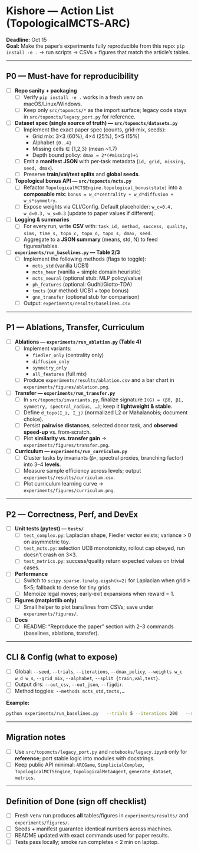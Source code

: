 
# Kishore — Action List (TopologicalMCTS‑ARC)
**Deadline:** Oct 15  
**Goal:** Make the paper’s experiments fully reproducible from this repo: `pip install -e .` → run scripts → CSVs + figures that match the article’s tables.

---

## P0 — Must‑have for reproducibility
- [ ] **Repo sanity + packaging**
  - [ ] Verify `pip install -e .` works in a fresh venv on macOS/Linux/Windows.
  - [ ] Keep only `src/topomcts/*` as the import surface; legacy code stays in `src/topomcts/legacy_port.py` for reference.
- [ ] **Dataset spec (single source of truth) — `src/topomcts/datasets.py`**
  - [ ] Implement the exact paper spec (counts, grid‑mix, seeds):
    - Grid mix: 3×3 (60%), 4×4 (25%), 5×5 (15%)
    - Alphabet `{0..4}`
    - Missing cells ∈ {1,2,3} (mean ~1.7)
    - Depth bound policy: `dmax = 2*(#missing)+1`
  - [ ] Emit a **manifest JSON** with per‑task metadata (`id, grid, missing, seed, dmax`).
  - [ ] Preserve **train/val/test splits** and **global seeds**.
- [ ] **Topological bonus API — `src/topomcts/mcts.py`**
  - [ ] Refactor `TopologicalMCTSEngine.topological_bonus(state)` into a **composable mix**: `bonus = w_c*centrality + w_d*diffusion + w_s*symmetry`.
  - [ ] Expose weights via CLI/Config. Default placeholder: `w_c=0.4, w_d=0.3, w_s=0.3` (update to paper values if different).
- [ ] **Logging & summaries**
  - [ ] For every run, write **CSV** with: `task_id, method, success, quality, sims, time_s, topo_c, topo_d, topo_s, dmax, seed`.
  - [ ] Aggregate to a **JSON summary** (means, std, N) to feed figures/tables.
- [ ] **`experiments/run_baselines.py` — Table 2/3**
  - [ ] Implement the following methods (flags to toggle):
    - `mcts_std` (vanilla UCB1)
    - `mcts_heur` (vanilla + simple domain heuristic)
    - `mcts_neural` (optional stub: MLP policy/value)
    - `ph_features` (optional: Gudhi/Giotto‑TDA)
    - `tmcts` (our method: UCB1 + topo bonus)
    - `gnn_transfer` (optional stub for comparison)
  - [ ] Output: `experiments/results/baselines.csv`

---

## P1 — Ablations, Transfer, Curriculum
- [ ] **Ablations — `experiments/run_ablation.py` (Table 4)**
  - [ ] Implement variants:
    - `fiedler_only` (centrality only)
    - `diffusion_only`
    - `symmetry_only`
    - `all_features` (full mix)
  - [ ] Produce `experiments/results/ablation.csv` and a bar chart in `experiments/figures/ablation.png`.
- [ ] **Transfer — `experiments/run_transfer.py`**
  - [ ] In `src/topomcts/invariants.py`, finalize signature `I(G) = (β0, β1, symmetry, spectral_radius, …)`; keep it **lightweight & stable**.
  - [ ] Define `d_topo(I_i, I_j)` (normalized L2 or Mahalanobis; document choice).
  - [ ] Persist **pairwise distances**, selected donor task, and **observed speed‑up** vs. from‑scratch.
  - [ ] Plot **similarity vs. transfer gain** → `experiments/figures/transfer.png`.
- [ ] **Curriculum — `experiments/run_curriculum.py`**
  - [ ] Cluster tasks by invariants (`β•`, spectral proxies, branching factor) into 3–4 **levels**.
  - [ ] Measure sample efficiency across levels; output `experiments/results/curriculum.csv`.
  - [ ] Plot curriculum learning curve → `experiments/figures/curriculum.png`.

---

## P2 — Correctness, Perf, and DevEx
- [ ] **Unit tests (pytest) — `tests/`**
  - [ ] `test_complex.py`: Laplacian shape, Fiedler vector exists; variance > 0 on asymmetric toy.
  - [ ] `test_mcts.py`: selection UCB monotonicity, rollout cap obeyed, run doesn’t crash on 3×3.
  - [ ] `test_metrics.py`: success/quality return expected values on trivial cases.
- [ ] **Performance**
  - [ ] Switch to `scipy.sparse.linalg.eigsh(k=2)` for Laplacian when grid ≥ 5×5; fallback to dense for tiny grids.
  - [ ] Memoize legal moves; early‑exit expansions when reward = 1.
- [ ] **Figures (matplotlib only)**
  - [ ] Small helper to plot bars/lines from CSVs; save under `experiments/figures/`.
- [ ] **Docs**
  - [ ] README: “Reproduce the paper” section with 2–3 commands (baselines, ablations, transfer).

---

## CLI & Config (what to expose)
- [ ] Global: `--seed`, `--trials`, `--iterations`, `--dmax_policy`, `--weights w_c w_d w_s`, `--grid_mix`, `--alphabet`, `--split {train,val,test}`.
- [ ] Output dirs: `--out_csv`, `--out_json`, `--figdir`.
- [ ] Method toggles: `--methods mcts_std,tmcts,…`

**Example:**
```bash
python experiments/run_baselines.py   --trials 5 --iterations 200   --methods mcts_std,tmcts   --weights 0.4 0.3 0.3   --out experiments/results/baselines.csv
```

---

## Migration notes
- [ ] Use `src/topomcts/legacy_port.py` and `notebooks/legacy.ipynb` only for **reference**; port stable logic into modules with docstrings.
- [ ] Keep public API minimal: `ARCGame`, `SimplicialComplex`, `TopologicalMCTSEngine`, `TopologicalMetaAgent`, `generate_dataset`, `metrics`.

---

## Definition of Done (sign off checklist)
- [ ] Fresh venv run produces **all** tables/figures in `experiments/results/` and `experiments/figures/`.
- [ ] Seeds + manifest guarantee identical numbers across machines.
- [ ] README updated with exact commands used for paper results.
- [ ] Tests pass locally; smoke run completes < 2 min on laptop.
